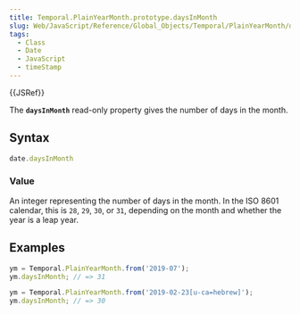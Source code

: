 ```yaml
---
title: Temporal.PlainYearMonth.prototype.daysInMonth
slug: Web/JavaScript/Reference/Global_Objects/Temporal/PlainYearMonth/daysInMonth
tags:
  - Class
  - Date
  - JavaScript
  - timeStamp
---
```

{{JSRef}}

The **`daysInMonth`** read-only property gives the number of days in the month.

## Syntax

```js
date.daysInMonth
```

### Value

An integer representing the number of days in the month. In the ISO 8601
calendar, this is `28`, `29`, `30`, or `31`, depending on the month and whether
the year is a leap year.

## Examples

```js
ym = Temporal.PlainYearMonth.from('2019-07');
ym.daysInMonth; // => 31

ym = Temporal.PlainYearMonth.from('2019-02-23[u-ca=hebrew]');
ym.daysInMonth; // => 30
```
